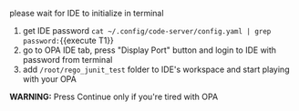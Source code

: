 please wait for IDE to initialize in terminal

1. get IDE password `cat ~/.config/code-server/config.yaml | grep password:`{{execute T1}}
1. go to OPA IDE tab, press "Display Port" button and login to IDE with password from terminal
1. add `/root/rego_junit_test` folder to IDE's workspace and start playing with your OPA

**WARNING:** Press Continue only if you're tired with OPA
